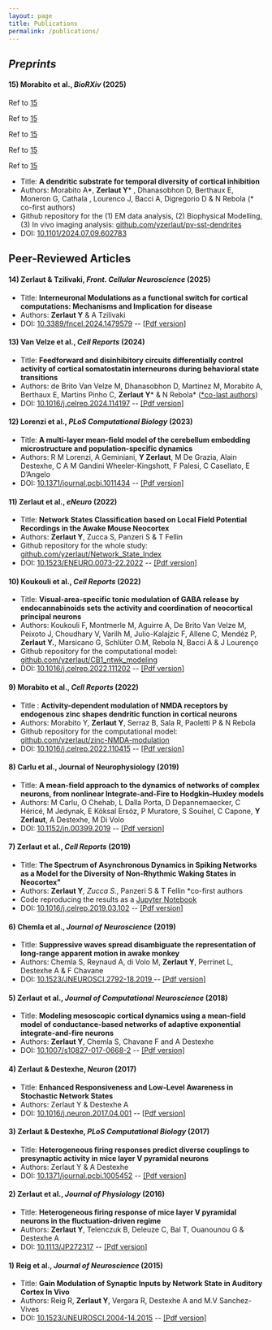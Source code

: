 ```yaml
---
layout: page
title: Publications
permalink: /publications/
---
```


## _Preprints_

#### <a name="15"></a> 15) Morabito et al., *BioRXiv* (2025) 

Ref to [15](#15)

Ref to [15](../publications/#15)

Ref to [15](../publications.md/#15)

Ref to [15](../publications#15)

Ref to [15](../publications.md#15)

- Title: __A dendritic substrate for temporal diversity of cortical inhibition__
- Authors: Morabito A*, __Zerlaut Y__* , Dhanasobhon D, Berthaux E, Moneron G, Cathala , Lourenco J, Bacci A, Digregorio D & N Rebola      (* co-first authors)
- Github repository for the (1) EM data analysis, (2) Biophysical Modelling, (3) In vivo imaging analysis: [github.com/yzerlaut/pv-sst-dendrites](https://github.com/yzerlaut/pv-sst-dendrites)
- DOI: [10.1101/2024.07.09.602783](https://doi.org/10.1101/2024.07.09.602783)

## Peer-Reviewed Articles

#### 14) Zerlaut & Tzilivaki, *Front. Cellular Neuroscience* (2025)

- Title: __Interneuronal Modulations as a functional switch for cortical computations: Mechanisms and Implication for disease__
- Authors: __Zerlaut Y__ & A Tzilivaki
- DOI: [10.3389/fncel.2024.1479579](https://doi.org/10.3389/fncel.2024.1479579) -- [[Pdf version]](https://www.cell.com/action/showPdf?pii=S2211-1247%2824%2900525-4)

#### 13) Van Velze et al., *Cell Reports* (2024)

- Title: __Feedforward and disinhibitory circuits differentially control activity of cortical somatostatin interneurons during behavioral state transitions__
- Authors: de Brito Van Velze M, Dhanasobhon D, Martinez M, Morabito A, Berthaux E, Martins Pinho C, __Zerlaut Y__* & N Rebola*    (<ins>\*co-last authors</ins>)
- DOI: [10.1016/j.celrep.2024.114197](https://doi.org/10.1016/j.celrep.2024.114197) -- [[Pdf version]](https://www.cell.com/action/showPdf?pii=S2211-1247%2824%2900525-4)
 
#### 12) Lorenzi et al., *PLoS Computational Biology* (2023)

- Title: __A multi-layer mean-field model of the cerebellum embedding microstructure and population-specific dynamics__
- Authors: R M Lorenzi, A Geminiani, __Y Zerlaut__, M De Grazia, Alain Destexhe, C A M Gandini Wheeler-Kingshott, F Palesi, C Casellato, E D’Angelo
- DOI: [10.1371/journal.pcbi.1011434](https://doi.org/10.1371/journal.pcbi.1011434) -- [[Pdf version]](https://journals.plos.org/ploscompbiol/article/file?id=10.1371/journal.pcbi.1011434&type=printable)

#### 11) Zerlaut et al., *eNeuro* (2022)

- Title: __Network States Classification based on Local Field Potential Recordings in the Awake Mouse Neocortex__
- Authors: __Zerlaut Y__, Zucca S, Panzeri S & T Fellin 
- Github repository for the whole study: [github.com/yzerlaut/Network_State_Index](https://github.com/yzerlaut/Network_State_Index)
- DOI: [10.1523/ENEURO.0073-22.2022](https://doi.org/10.1523/ENEURO.0073-22.2022) -- [[Pdf version]](https://www.eneuro.org/content/eneuro/9/4/ENEURO.0073-22.2022.full.pdf)

#### 10) Koukouli et al., *Cell Reports* (2022)

- Title: __Visual-area-specific tonic modulation of GABA release by endocannabinoids sets the activity and coordination of neocortical principal neurons__
- Authors: Koukouli F, Montmerle M, Aguirre A, De Brito Van Velze M, Peixoto J, Choudhary V, Varilh M, Julio-Kalajzic F, Allene C, Mendéz P, __Zerlaut Y.__, Marsicano G, Schlüter O.M, Rebola N, Bacci A & J Lourenço
- Github repository for the computational model: [github.com/yzerlaut/CB1_ntwk_modeling](https://github.com/yzerlaut/CB1_ntwk_modeling)
- DOI: [10.1016/j.celrep.2022.111202](https://doi.org/10.1016/j.celrep.2022.111202)  -- [[Pdf version]](https://hal.sorbonne-universite.fr/hal-03777453/document)

#### 9) Morabito et al., *Cell Reports* (2022)

- Title : __Activity-dependent modulation of NMDA receptors by endogenous zinc shapes dendritic function in cortical neurons__
- Authors: Morabito Y, __Zerlaut Y__, Serraz B, Sala R, Paoletti P & N Rebola
- Github repository for the computational model: [github.com/yzerlaut/zinc-NMDA-modulation](https://github.com/yzerlaut/zinc-NMDA-modulation)
- DOI: [10.1016/j.celrep.2022.110415](https://doi.org/10.1016/j.celrep.2022.110415) -- [[Pdf version]](https://www.cell.com/action/showPdf?pii=S2211-1247%2822%2900139-5)

#### 8) Carlu et al., Journal of Neurophysiology (2019)

- Title: __A mean-field approach to the dynamics of networks of complex neurons, from nonlinear Integrate-and-Fire to Hodgkin–Huxley models__
- Authors: M Carlu, O Chehab, L Dalla Porta, D Depannemaecker, C Héricé, M Jedynak, E Köksal Ersöz, P Muratore, S Souihel, C Capone, __Y Zerlaut__, A Destexhe, M Di Volo
- DOI: [10.1152/jn.00399.2019](https://doi.org/10.1152/jn.00399.2019) -- [[Pdf version]](https://journals.physiology.org/doi/epdf/10.1152/jn.00399.2019)

#### 7) Zerlaut et al., *Cell Reports* (2019)

- Title: __The Spectrum of Asynchronous Dynamics in Spiking Networks as a Model for the Diversity of Non-Rhythmic Waking States in Neocortex"__
- Authors: __Zerlaut Y__*, Zucca S.*, Panzeri S & T Fellin     \*co-first authors
- Code reproducing the results as a  [Jupyter Notebook](https://github.com/yzerlaut/notebook_papers/blob/master/The_Spectrum_of_Asynch_Dynamics_2018.ipynb)
- DOI: [10.1016/j.celrep.2019.03.102](https://doi.org/10.1016/j.celrep.2019.03.102) -- [[Pdf version]](https://www.cell.com/action/showPdf?pii=S2211-1247%2819%2930449-8)

#### 6) Chemla et al., *Journal of Neuroscience* (2019)

- Title: __Suppressive waves spread disambiguate the representation of long-range apparent motion in awake monkey__
- Authors: Chemla S, Reynaud A, di Volo M, __Zerlaut Y__, Perrinet L, Destexhe A & F Chavane
- DOI: [10.1523/JNEUROSCI.2792-18.2019 ](https://doi.org/10.1523/JNEUROSCI.2792-18.2019) -- [[Pdf version]](https://www.jneurosci.org/content/jneuro/39/22/4282.full.pdf)

#### 5) Zerlaut et al., *Journal of Computational Neuroscience* (2018) 

- Title: __Modeling mesoscopic cortical dynamics using a mean-field model of conductance-based networks of adaptive exponential integrate-and-fire neurons__ 
- Authors: __Zerlaut Y__, Chemla S, Chavane F and A Destexhe 
- DOI: [10.1007/s10827-017-0668-2](https://doi.org/10.1007/s10827-017-0668-2) -- [[Pdf version]](https://drive.google.com/file/d/1V3r2XS9gTY_NPh2wTd2t2qaOyNN5WJUv/view?usp=share_link)

#### 4) Zerlaut & Destexhe, *Neuron* (2017) 

- Title: __Enhanced Responsiveness and Low-Level Awareness in Stochastic Network States__
- Authors: Zerlaut Y & Destexhe A 
- DOI: [10.1016/j.neuron.2017.04.001](https://doi.org/10.1016/j.neuron.2017.04.001) -- [[Pdf version]](https://drive.google.com/file/d/1MebSSG-ec1b8Tl5dy28MNlHemhisDlcJ/view?usp=share_link)

#### 3) Zerlaut & Destexhe, *PLoS Computational Biology* (2017)

- Title: __Heterogeneous firing responses predict diverse couplings to presynaptic activity in mice layer V pyramidal neurons__
- Authors: Zerlaut Y & A Destexhe 
- DOI: [10.1371/journal.pcbi.1005452](https://doi.org/10.1371/journal.pcbi.1005452) -- [[Pdf version]](https://drive.google.com/file/d/1QPJjQPCGQckMT9ofZgRzoVuwB2YR7XAy/view?usp=share_link)

#### 2) Zerlaut et al., *Journal of Physiology* (2016)

- Title: __Heterogeneous firing response of mice layer V pyramidal neurons in the fluctuation-driven regime__
- Authors: __Zerlaut Y__, Telenczuk B, Deleuze C, Bal T, Ouanounou G & Destexhe A 
- DOI: [10.1113/JP272317](https://doi.org/10.1113/JP272317) --  [[Pdf version]](https://physoc.onlinelibrary.wiley.com/doi/epdf/10.1113/JP272317)

#### 1) Reig et al., *Journal of Neuroscience* (2015)

- Title: __Gain Modulation of Synaptic Inputs by Network State in Auditory Cortex In Vivo__
- Authors: Reig R, __Zerlaut Y__, Vergara R, Destexhe A and M.V Sanchez-Vives  
- DOI: [10.1523/JNEUROSCI.2004-14.2015](https://doi.org/10.1523/JNEUROSCI.2004-14.2015) -- [[Pdf version]](https://www.jneurosci.org/content/jneuro/35/6/2689.full.pdf)
